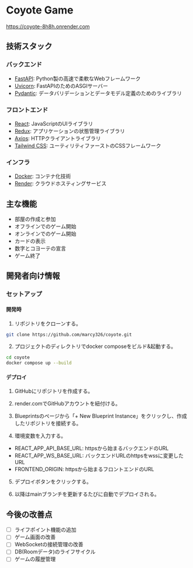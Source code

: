 # Coyote Game

https://coyote-8h8h.onrender.com

## 技術スタック

### バックエンド
- [FastAPI](https://fastapi.tiangolo.com/): Python製の高速で柔軟なWebフレームワーク
- [Uvicorn](https://www.uvicorn.org/): FastAPIのためのASGIサーバー
- [Pydantic](https://pydantic-docs.helpmanual.io/): データバリデーションとデータモデル定義のためのライブラリ

### フロントエンド
- [React](https://reactjs.org/): JavaScriptのUIライブラリ
- [Redux](https://redux.js.org/): アプリケーションの状態管理ライブラリ
- [Axios](https://axios-http.com/): HTTPクライアントライブラリ
- [Tailwind CSS](https://tailwindcss.com/): ユーティリティファーストのCSSフレームワーク

### インフラ
- [Docker](https://www.docker.com/): コンテナ化技術
- [Render](https://render.com/): クラウドホスティングサービス

## 主な機能

- 部屋の作成と参加
- オフラインでのゲーム開始
- オンラインでのゲーム開始
- カードの表示
- 数字とコヨーテの宣言
- ゲーム終了

## 開発者向け情報

### セットアップ
#### 開発時

1. リポジトリをクローンする。
```bash
git clone https://github.com/marcy326/coyote.git
```
2. プロジェクトのディレクトリでdocker composeをビルド&起動する。
```bash
cd coyote
docker compose up --build
```

#### デプロイ

1. GitHubにリポジトリを作成する。

2. render.comでGitHubアカウントを紐付ける。

3. Blueprintsのページから「+ New Blueprint Instance」をクリックし、作成したリポジトリを接続する。

4. 環境変数を入力する。
- REACT_APP_API_BASE_URL: httpsから始まるバックエンドのURL
- REACT_APP_WS_BASE_URL: バックエンドURLのhttpsをwssに変更したURL
- FRONTEND_ORIGIN: httpsから始まるフロントエンドのURL

5. デプロイボタンをクリックする。

6. 以降はmainブランチを更新するたびに自動でデプロイされる。

## 今後の改善点
- [ ] ライフポイント機能の追加
- [ ] ゲーム画面の改善
- [ ] WebSocketの接続管理の改善
- [ ] DB(Roomデータ)のライフサイクル
- [ ] ゲームの履歴管理
